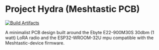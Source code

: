 # Project Hydra (Meshtastic PCB)

[![Build Artifacts](https://github.com/PlumRugOfDoom/meshtastic-diy-1w-pcb/actions/workflows/build-release-artifacts.yml/badge.svg)](https://github.com/PlumRugOfDoom/meshtastic-diy-1w-pcb/actions/workflows/build-release-artifacts.yml)

A minimalist PCB design built around the Ebyte E22-900M30S 30dbm (1 watt) LoRA radio and the ESP32-WROOM-32U mpu compatible with the Meshtastic-device firmware.
